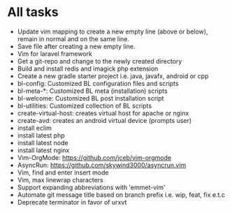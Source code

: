 # All tasks

- Update vim mapping to create a new empty line (above or below), remain in normal and on the same line.
- Save file after creating a new empty line.
- Vim for laravel framework
- Get a git-repo and change to the newly created directory
- Build and install redis and imagick php extension
- Create a new gradle starter project i.e. java, javafx, android or cpp
- bl-config: Customized BL configuration files and scripts
- bl-meta-\*: Customized BL meta (installation) scripts
- bl-welcome: Customized BL post installation script
- bl-utilities: Customized collection of BL scripts
- create-virtual-host: creates virtual host for apache or nginx
- create-avd: creates an android virtual device (prompts user)
- install eclim
- install latest php
- install latest node
- install latest nginx
- Vim-OrgMode: https://github.com/jceb/vim-orgmode
- AsyncRun: https://github.com/skywind3000/asyncrun.vim
- Vim, find and enter insert mode
- Vim, max linewrap characters
- Support expanding abbreviations with 'emmet-vim'
- Automate git message title based on branch prefix i.e. wip, feat, fix e.t.c
- Deprecate terminator in favor of urxvt
